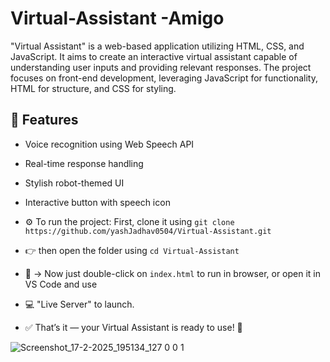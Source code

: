 # Virtual-Assistant -Amigo
"Virtual Assistant" is a web-based application utilizing HTML, CSS, and JavaScript. It aims to create an interactive virtual assistant capable of understanding user inputs and providing relevant responses. The project focuses on front-end development, leveraging JavaScript for functionality, HTML for structure, and CSS for styling.

## 🚀 Features  
- Voice recognition using Web Speech API
- Real-time response handling
- Stylish robot-themed UI
- Interactive button with speech icon




- ⚙️ To run the project: First, clone it using `git clone https://github.com/yashJadhav0504/Virtual-Assistant.git`
- 👉 then open the folder using `cd Virtual-Assistant`
- 📁 → Now just double-click on `index.html` to run in browser, or open it in VS Code and use
-  💻 "Live Server" to launch.
-  ✅ That’s it — your Virtual Assistant is ready to use! 🚀




![Screenshot_17-2-2025_195134_127 0 0 1](https://github.com/user-attachments/assets/eb7dd676-3b21-4a4f-8e65-d9aca1e94da5)
